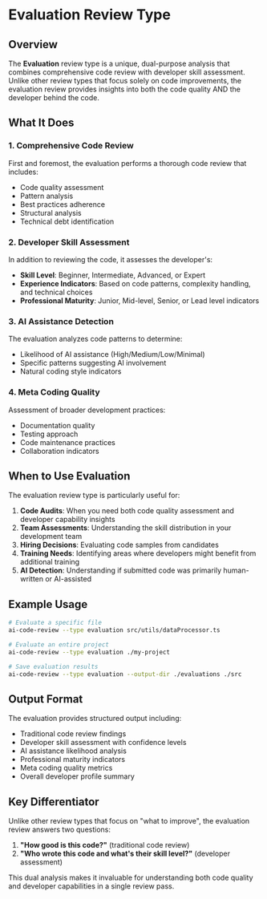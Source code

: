 # Evaluation Review Type

## Overview

The **Evaluation** review type is a unique, dual-purpose analysis that combines comprehensive code review with developer skill assessment. Unlike other review types that focus solely on code improvements, the evaluation review provides insights into both the code quality AND the developer behind the code.

## What It Does

### 1. Comprehensive Code Review
First and foremost, the evaluation performs a thorough code review that includes:
- Code quality assessment
- Pattern analysis
- Best practices adherence
- Structural analysis
- Technical debt identification

### 2. Developer Skill Assessment
In addition to reviewing the code, it assesses the developer's:
- **Skill Level**: Beginner, Intermediate, Advanced, or Expert
- **Experience Indicators**: Based on code patterns, complexity handling, and technical choices
- **Professional Maturity**: Junior, Mid-level, Senior, or Lead level indicators

### 3. AI Assistance Detection
The evaluation analyzes code patterns to determine:
- Likelihood of AI assistance (High/Medium/Low/Minimal)
- Specific patterns suggesting AI involvement
- Natural coding style indicators

### 4. Meta Coding Quality
Assessment of broader development practices:
- Documentation quality
- Testing approach
- Code maintenance practices
- Collaboration indicators

## When to Use Evaluation

The evaluation review type is particularly useful for:

1. **Code Audits**: When you need both code quality assessment and developer capability insights
2. **Team Assessments**: Understanding the skill distribution in your development team
3. **Hiring Decisions**: Evaluating code samples from candidates
4. **Training Needs**: Identifying areas where developers might benefit from additional training
5. **AI Detection**: Understanding if submitted code was primarily human-written or AI-assisted

## Example Usage

```bash
# Evaluate a specific file
ai-code-review --type evaluation src/utils/dataProcessor.ts

# Evaluate an entire project
ai-code-review --type evaluation ./my-project

# Save evaluation results
ai-code-review --type evaluation --output-dir ./evaluations ./src
```

## Output Format

The evaluation provides structured output including:
- Traditional code review findings
- Developer skill assessment with confidence levels
- AI assistance likelihood analysis
- Professional maturity indicators
- Meta coding quality metrics
- Overall developer profile summary

## Key Differentiator

Unlike other review types that focus on "what to improve", the evaluation review answers two questions:
1. **"How good is this code?"** (traditional code review)
2. **"Who wrote this code and what's their skill level?"** (developer assessment)

This dual analysis makes it invaluable for understanding both code quality and developer capabilities in a single review pass.